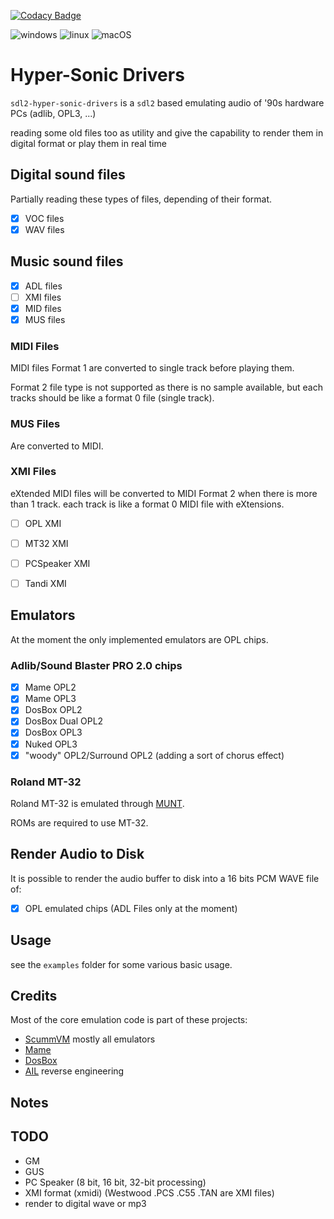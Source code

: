 [![Codacy Badge](https://app.codacy.com/project/badge/Grade/94519cf7a54248bf96e3de83cc3cc897)](https://www.codacy.com/gh/Raffaello/sdl2-hyper-sonic-drivers/dashboard?utm_source=github.com&amp;utm_medium=referral&amp;utm_content=Raffaello/sdl2-hyper-sonic-drivers&amp;utm_campaign=Badge_Grade)

![windows](https://github.com/raffaello/sdl2-hyper-sonic-drivers/actions/workflows/ci-windows.yml/badge.svg?branch=master)
![linux](https://github.com/raffaello/sdl2-hyper-sonic-drivers/actions/workflows/ci-linux.yml/badge.svg?branch=master)
![macOS](https://github.com/raffaello/sdl2-hyper-sonic-drivers/actions/workflows/ci-mac.yml/badge.svg?branch=master)

# Hyper-Sonic Drivers

`sdl2-hyper-sonic-drivers` is a `sdl2` based emulating audio of '90s hardware PCs (adlib, OPL3, ...)

reading some old files too as utility and give the capability to render them in digital format
or play them in real time

## Digital sound files

Partially reading these types of files, depending of their format.

- [x] VOC files
- [x] WAV files

## Music sound files

- [x] ADL files
- [ ] XMI files
- [x] MID files
- [x] MUS files

### MIDI Files

MIDI files Format 1 are converted to single track before playing them.

Format 2 file type is not supported as there is no sample available,
but each tracks should be like a format 0 file (single track).

### MUS Files

Are converted to MIDI.


### XMI Files

eXtended MIDI files will be converted to MIDI Format 2 when
there is more than 1 track.
each track is like a format 0 MIDI file with eXtensions.

- [ ] OPL XMI
- [ ] MT32 XMI
- [ ] PCSpeaker XMI
- [ ] Tandi XMI


## Emulators

At the moment the only implemented emulators are OPL chips.

### Adlib/Sound Blaster PRO 2.0 chips

- [x] Mame OPL2
- [x] Mame OPL3
- [x] DosBox OPL2
- [x] DosBox Dual OPL2
- [x] DosBox OPL3
- [x] Nuked OPL3
- [x] "woody" OPL2/Surround OPL2 (adding a sort of chorus effect)

### Roland MT-32

Roland MT-32 is emulated through [MUNT](https://github.com/munt/munt).

ROMs are required to use MT-32.

## Render Audio to Disk

It is possible to render the audio buffer to disk into a 16 bits PCM WAVE file of:

- [x] OPL emulated chips (ADL Files only at the moment)

## Usage

see the `examples` folder for some various basic usage.

## Credits

Most of the core emulation code is part of these projects:

- [ScummVM](https://www.scummvm.org/) mostly all emulators
- [Mame](https://www.mamedev.org/) 
- [DosBox](https://www.dosbox.com/)
- [AIL](http://www.vgmpf.com/Wiki/index.php?title=Audio_Interface_Library) reverse engineering


## Notes

## TODO

- GM
- GUS
- PC Speaker (8 bit, 16 bit, 32-bit processing)
- XMI format (xmidi) (Westwood .PCS .C55 .TAN are XMI files)
- render to digital wave or mp3
